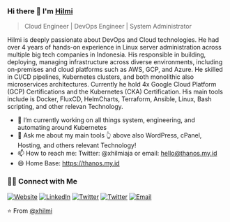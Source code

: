 
### Hi there 👋 I'm [Hilmi](https://thanos.my.id)
> Cloud Engineer | DevOps Engineer | System Administrator


<div>
<p>
Hilmi is deeply passionate about DevOps and Cloud technologies. He had over 4 years of hands-on experience in Linux server administration across multiple big tech companies in Indonesia. His responsible in building, deploying, managing infrastructure across diverse environments, including on-premises and cloud platforms such as AWS, GCP, and Azure. He skilled in CI/CD pipelines, Kubernetes clusters, and both monolithic also microservices architectures. Currently he hold 4x Google Cloud Platform (GCP) Certifications and the Kubernetes (CKA) Certification. His main tools include is Docker, FluxCD, HelmCharts, Terraform, Ansible, Linux, Bash scripting, and other relevan Technology.
     
- 🔭 I’m currently working on all things system, engineering, and automating around Kubernetes 
- 💬 Ask me about my main tools 👆 above also WordPress, cPanel, Hosting, and others relevant Technology!
- 📫 How to reach me: Twitter: @xhilmiaja or email: hello@thanos.my.id
- 😄 Home Base: https://thanos.my.id
</p>
</div>


<h3> 🤝🏻 Connect with Me </h3>

<p align="left">
<a href="https://thanos.my.id" target="_blank"><img alt="Website" src="https://img.shields.io/badge/Website-thanos.my.id-blue?style=flat&logo=google-chrome"></a>
<a href="https://www.linkedin.com/in/xhilmi" target="_blank"><img alt="LinkedIn" src="https://img.shields.io/badge/LinkedIn-@xhilmi-blue?style=flat&logo=linkedin"></a>
<a href="https://twitter.com/hilmithanos" target="_blank"><img alt="Twitter" src="https://img.shields.io/twitter/follow/hilmithanos?style=social"></a>
<a href="https://instagram.com/hilmithanos" target="_blank"><img alt="Twitter" src="https://img.shields.io/badge/Instagram-E4405F?style=flat-square&logo=Instagram&logoColor=white"></a>
<a href="mailto:hello@thanos.my.id"><img alt="Email" src="https://img.shields.io/badge/Email-hello@thanos.my.id-blue?style=flat&logo=gmail"></a>
</p>


⭐️ From [@xhilmi](https://github.com/xhilmi)
